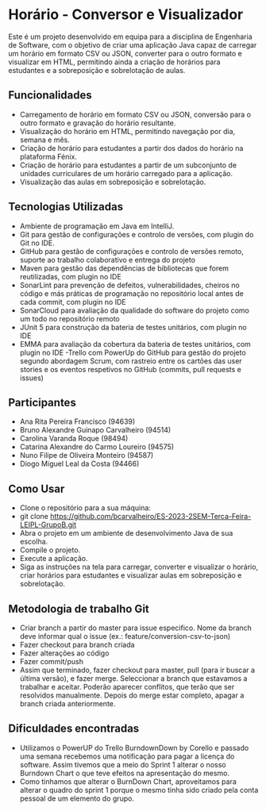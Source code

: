 # Horário - Conversor e Visualizador
Este é um projeto desenvolvido em equipa para a disciplina de Engenharia de Software, com o objetivo de criar uma aplicação Java capaz de carregar um horário em formato CSV ou JSON, converter para o outro formato e visualizar em HTML, permitindo ainda a criação de horários para estudantes e a sobreposição e sobrelotação de aulas.

## Funcionalidades
- Carregamento de horário em formato CSV ou JSON, conversão para o outro formato e gravação do horário resultante.
- Visualização do horário em HTML, permitindo navegação por dia, semana e mês.
- Criação de horário para estudantes a partir dos dados do horário na plataforma Fénix.
- Criação de horário para estudantes a partir de um subconjunto de unidades curriculares de um horário carregado para a aplicação.
- Visualização das aulas em sobreposição e sobrelotação.

## Tecnologias Utilizadas
- Ambiente de programação em Java em IntelliJ.
- Git para gestão de configurações e controlo de versões, com plugin do Git no IDE.
- GitHub para gestão de configurações e controlo de versões remoto, suporte ao trabalho colaborativo e entrega do projeto
- Maven para gestão das dependências de bibliotecas que forem reutilizadas, com plugin no IDE
- SonarLint para prevenção de defeitos, vulnerabilidades, cheiros no código e más práticas de programação no repositório local antes de cada commit, com plugin no IDE
- SonarCloud para avaliação da qualidade do software do projeto como um todo no repositório remoto
- JUnit 5 para construção da bateria de testes unitários, com plugin no IDE
- EMMA para avaliação da cobertura da bateria de testes unitários, com plugin no IDE
-Trello com PowerUp do GitHub para gestão do projeto segundo abordagem Scrum, com rastreio entre os cartões das user stories e os eventos respetivos no GitHub (commits, pull requests e issues)

## Participantes
- Ana Rita Pereira Francisco (94639)
- Bruno Alexandre Guinapo Carvalheiro (94514)
- Carolina Varanda Roque (98494)
- Catarina Alexandre do Carmo Loureiro (94575)
- Nuno Filipe de Oliveira Monteiro (94587)
- Diogo Miguel Leal da Costa (94466)

## Como Usar
- Clone o repositório para a sua máquina:
- git clone https://github.com/bcarvalheiro/ES-2023-2SEM-Terca-Feira-LEIPL-GrupoB.git
- Abra o projeto em um ambiente de desenvolvimento Java de sua escolha.
- Compile o projeto.
- Execute a aplicação.
- Siga as instruções na tela para carregar, converter e visualizar o horário, criar horários para estudantes e visualizar aulas em sobreposição e sobrelotação.

## Metodologia de trabalho Git
- Criar branch a partir do master para issue especifico. Nome da branch deve informar qual o issue (ex.: feature/conversion-csv-to-json)
- Fazer checkout para branch criada
- Fazer alterações ao código
- Fazer commit/push
- Assim que terminado, fazer checkout para master, pull (para ir buscar a última versão), e fazer merge. Seleccionar a branch que estavamos a trabalhar e aceitar. Poderão aparecer conflitos, que terão que ser resolvidos manualmente. Depois do merge estar completo, apagar a branch criada anteriormente.

## Dificuldades encontradas
- Utilizamos o PowerUP do Trello BurndownDown by Corello e passado uma semana recebemos uma notificação para pagar a licença do software. Assim tivemos que a meio do Sprint 1 alterar o nosso Burndown Chart o que teve efeitos na apresentação do mesmo.
- Como tinhamos que alterar o BurnDown Chart, aproveitamos para alterar o quadro do sprint 1 porque o mesmo tinha sido criado pela conta pessoal de um elemento do grupo. 
